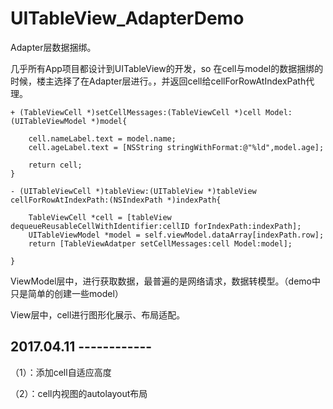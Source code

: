 # UITableView_AdapterDemo
Adapter层数据捆绑。


几乎所有App项目都设计到UITableView的开发，so 在cell与model的数据捆绑的时候，楼主选择了在Adapter层进行。，并返回cell给cellForRowAtIndexPath代理。

```
+ (TableViewCell *)setCellMessages:(TableViewCell *)cell Model:(UITableViewModel *)model{
    
    cell.nameLabel.text = model.name;
    cell.ageLabel.text = [NSString stringWithFormat:@"%ld",model.age];
    
    return cell;
}

- (UITableViewCell *)tableView:(UITableView *)tableView cellForRowAtIndexPath:(NSIndexPath *)indexPath{
    
    TableViewCell *cell = [tableView dequeueReusableCellWithIdentifier:cellID forIndexPath:indexPath];
    UITableViewModel *model = self.viewModel.dataArray[indexPath.row];
    return [TableViewAdatper setCellMessages:cell Model:model];
    
}
```

ViewModel层中，进行获取数据，最普遍的是网络请求，数据转模型。（demo中只是简单的创建一些model）

View层中，cell进行图形化展示、布局适配。

## 2017.04.11  ------------

（1）：添加cell自适应高度

（2）：cell内视图的autolayout布局
